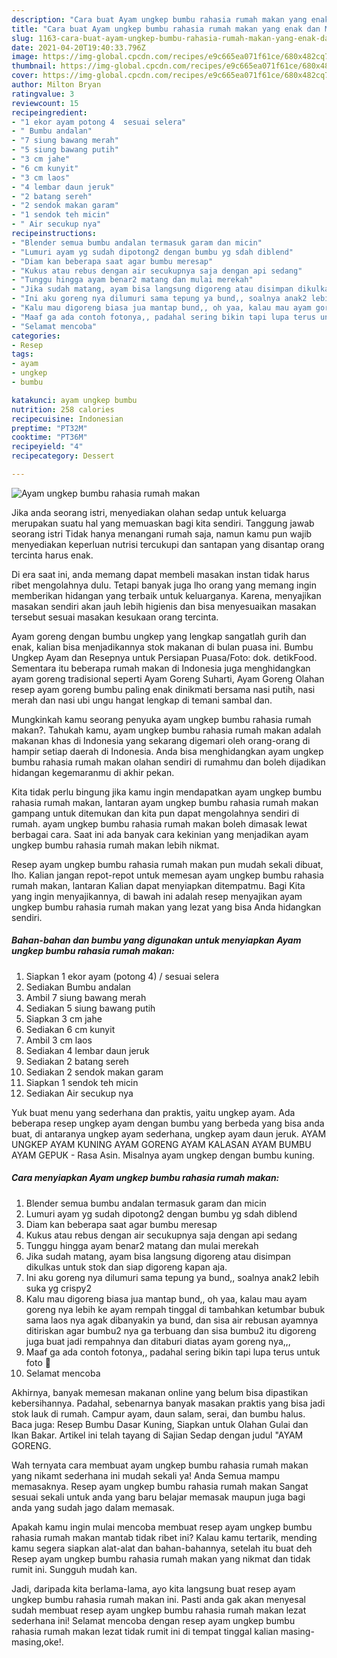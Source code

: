 ```yaml
---
description: "Cara buat Ayam ungkep bumbu rahasia rumah makan yang enak dan Mudah Dibuat"
title: "Cara buat Ayam ungkep bumbu rahasia rumah makan yang enak dan Mudah Dibuat"
slug: 1163-cara-buat-ayam-ungkep-bumbu-rahasia-rumah-makan-yang-enak-dan-mudah-dibuat
date: 2021-04-20T19:40:33.796Z
image: https://img-global.cpcdn.com/recipes/e9c665ea071f61ce/680x482cq70/ayam-ungkep-bumbu-rahasia-rumah-makan-foto-resep-utama.jpg
thumbnail: https://img-global.cpcdn.com/recipes/e9c665ea071f61ce/680x482cq70/ayam-ungkep-bumbu-rahasia-rumah-makan-foto-resep-utama.jpg
cover: https://img-global.cpcdn.com/recipes/e9c665ea071f61ce/680x482cq70/ayam-ungkep-bumbu-rahasia-rumah-makan-foto-resep-utama.jpg
author: Milton Bryan
ratingvalue: 3
reviewcount: 15
recipeingredient:
- "1 ekor ayam potong 4  sesuai selera"
- " Bumbu andalan"
- "7 siung bawang merah"
- "5 siung bawang putih"
- "3 cm jahe"
- "6 cm kunyit"
- "3 cm laos"
- "4 lembar daun jeruk"
- "2 batang sereh"
- "2 sendok makan garam"
- "1 sendok teh micin"
- " Air secukup nya"
recipeinstructions:
- "Blender semua bumbu andalan termasuk garam dan micin"
- "Lumuri ayam yg sudah dipotong2 dengan bumbu yg sdah diblend"
- "Diam kan beberapa saat agar bumbu meresap"
- "Kukus atau rebus dengan air secukupnya saja dengan api sedang"
- "Tunggu hingga ayam benar2 matang dan mulai merekah"
- "Jika sudah matang, ayam bisa langsung digoreng atau disimpan dikulkas untuk stok dan siap digoreng kapan aja."
- "Ini aku goreng nya dilumuri sama tepung ya bund,, soalnya anak2 lebih suka yg crispy2"
- "Kalu mau digoreng biasa jua mantap bund,, oh yaa, kalau mau ayam goreng nya lebih ke ayam rempah tinggal di tambahkan ketumbar bubuk sama laos nya agak dibanyakin ya bund, dan sisa air rebusan ayamnya ditiriskan agar bumbu2 nya ga terbuang dan sisa bumbu2 itu digoreng juga buat jadi rempahnya dan ditaburi diatas ayam goreng nya,,,"
- "Maaf ga ada contoh fotonya,, padahal sering bikin tapi lupa terus untuk foto 🙏"
- "Selamat mencoba"
categories:
- Resep
tags:
- ayam
- ungkep
- bumbu

katakunci: ayam ungkep bumbu 
nutrition: 258 calories
recipecuisine: Indonesian
preptime: "PT32M"
cooktime: "PT36M"
recipeyield: "4"
recipecategory: Dessert

---
```



![Ayam ungkep bumbu rahasia rumah makan](https://img-global.cpcdn.com/recipes/e9c665ea071f61ce/680x482cq70/ayam-ungkep-bumbu-rahasia-rumah-makan-foto-resep-utama.jpg)

Jika anda seorang istri, menyediakan olahan sedap untuk keluarga merupakan suatu hal yang memuaskan bagi kita sendiri. Tanggung jawab seorang istri Tidak hanya menangani rumah saja, namun kamu pun wajib menyediakan keperluan nutrisi tercukupi dan santapan yang disantap orang tercinta harus enak.

Di era  saat ini, anda memang dapat membeli masakan instan tidak harus ribet mengolahnya dulu. Tetapi banyak juga lho orang yang memang ingin memberikan hidangan yang terbaik untuk keluarganya. Karena, menyajikan masakan sendiri akan jauh lebih higienis dan bisa menyesuaikan masakan tersebut sesuai masakan kesukaan orang tercinta. 

Ayam goreng dengan bumbu ungkep yang lengkap sangatlah gurih dan enak, kalian bisa menjadikannya stok makanan di bulan puasa ini. Bumbu Ungkep Ayam dan Resepnya untuk Persiapan Puasa/Foto: dok. detikFood. Sementara itu beberapa rumah makan di Indonesia juga menghidangkan ayam goreng tradisional seperti Ayam Goreng Suharti, Ayam Goreng Olahan resep ayam goreng bumbu paling enak dinikmati bersama nasi putih, nasi merah dan nasi ubi ungu hangat lengkap di temani sambal dan.

Mungkinkah kamu seorang penyuka ayam ungkep bumbu rahasia rumah makan?. Tahukah kamu, ayam ungkep bumbu rahasia rumah makan adalah makanan khas di Indonesia yang sekarang digemari oleh orang-orang di hampir setiap daerah di Indonesia. Anda bisa menghidangkan ayam ungkep bumbu rahasia rumah makan olahan sendiri di rumahmu dan boleh dijadikan hidangan kegemaranmu di akhir pekan.

Kita tidak perlu bingung jika kamu ingin mendapatkan ayam ungkep bumbu rahasia rumah makan, lantaran ayam ungkep bumbu rahasia rumah makan gampang untuk ditemukan dan kita pun dapat mengolahnya sendiri di rumah. ayam ungkep bumbu rahasia rumah makan boleh dimasak lewat berbagai cara. Saat ini ada banyak cara kekinian yang menjadikan ayam ungkep bumbu rahasia rumah makan lebih nikmat.

Resep ayam ungkep bumbu rahasia rumah makan pun mudah sekali dibuat, lho. Kalian jangan repot-repot untuk memesan ayam ungkep bumbu rahasia rumah makan, lantaran Kalian dapat menyiapkan ditempatmu. Bagi Kita yang ingin menyajikannya, di bawah ini adalah resep menyajikan ayam ungkep bumbu rahasia rumah makan yang lezat yang bisa Anda hidangkan sendiri.

<!--inarticleads1-->

##### Bahan-bahan dan bumbu yang digunakan untuk menyiapkan Ayam ungkep bumbu rahasia rumah makan:

1. Siapkan 1 ekor ayam (potong 4) / sesuai selera
1. Sediakan  Bumbu andalan
1. Ambil 7 siung bawang merah
1. Sediakan 5 siung bawang putih
1. Siapkan 3 cm jahe
1. Sediakan 6 cm kunyit
1. Ambil 3 cm laos
1. Sediakan 4 lembar daun jeruk
1. Sediakan 2 batang sereh
1. Sediakan 2 sendok makan garam
1. Siapkan 1 sendok teh micin
1. Sediakan  Air secukup nya


Yuk buat menu yang sederhana dan praktis, yaitu ungkep ayam. Ada beberapa resep ungkep ayam dengan bumbu yang berbeda yang bisa anda buat, di antaranya ungkep ayam sederhana, ungkep ayam daun jeruk. AYAM UNGKEP AYAM KUNING AYAM GORENG AYAM KALASAN AYAM BUMBU AYAM GEPUK - Rasa Asin. Misalnya ayam ungkep dengan bumbu kuning. 

<!--inarticleads2-->

##### Cara menyiapkan Ayam ungkep bumbu rahasia rumah makan:

1. Blender semua bumbu andalan termasuk garam dan micin
1. Lumuri ayam yg sudah dipotong2 dengan bumbu yg sdah diblend
1. Diam kan beberapa saat agar bumbu meresap
1. Kukus atau rebus dengan air secukupnya saja dengan api sedang
1. Tunggu hingga ayam benar2 matang dan mulai merekah
1. Jika sudah matang, ayam bisa langsung digoreng atau disimpan dikulkas untuk stok dan siap digoreng kapan aja.
1. Ini aku goreng nya dilumuri sama tepung ya bund,, soalnya anak2 lebih suka yg crispy2
1. Kalu mau digoreng biasa jua mantap bund,, oh yaa, kalau mau ayam goreng nya lebih ke ayam rempah tinggal di tambahkan ketumbar bubuk sama laos nya agak dibanyakin ya bund, dan sisa air rebusan ayamnya ditiriskan agar bumbu2 nya ga terbuang dan sisa bumbu2 itu digoreng juga buat jadi rempahnya dan ditaburi diatas ayam goreng nya,,,
1. Maaf ga ada contoh fotonya,, padahal sering bikin tapi lupa terus untuk foto 🙏
1. Selamat mencoba


Akhirnya, banyak memesan makanan online yang belum bisa dipastikan kebersihannya. Padahal, sebenarnya banyak masakan praktis yang bisa jadi stok lauk di rumah. Campur ayam, daun salam, serai, dan bumbu halus. Baca juga: Resep Bumbu Dasar Kuning, Siapkan untuk Olahan Gulai dan Ikan Bakar. Artikel ini telah tayang di Sajian Sedap dengan judul &#34;AYAM GORENG. 

Wah ternyata cara membuat ayam ungkep bumbu rahasia rumah makan yang nikamt sederhana ini mudah sekali ya! Anda Semua mampu memasaknya. Resep ayam ungkep bumbu rahasia rumah makan Sangat sesuai sekali untuk anda yang baru belajar memasak maupun juga bagi anda yang sudah jago dalam memasak.

Apakah kamu ingin mulai mencoba membuat resep ayam ungkep bumbu rahasia rumah makan mantab tidak ribet ini? Kalau kamu tertarik, mending kamu segera siapkan alat-alat dan bahan-bahannya, setelah itu buat deh Resep ayam ungkep bumbu rahasia rumah makan yang nikmat dan tidak rumit ini. Sungguh mudah kan. 

Jadi, daripada kita berlama-lama, ayo kita langsung buat resep ayam ungkep bumbu rahasia rumah makan ini. Pasti anda gak akan menyesal sudah membuat resep ayam ungkep bumbu rahasia rumah makan lezat sederhana ini! Selamat mencoba dengan resep ayam ungkep bumbu rahasia rumah makan lezat tidak rumit ini di tempat tinggal kalian masing-masing,oke!.

